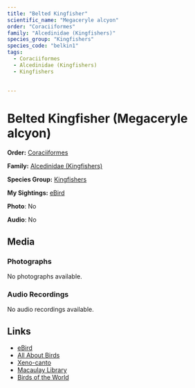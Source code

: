 ```yaml
---
title: "Belted Kingfisher"
scientific_name: "Megaceryle alcyon"
order: "Coraciiformes"
family: "Alcedinidae (Kingfishers)"
species_group: "Kingfishers"
species_code: "belkin1"
tags: 
  - Coraciiformes
  - Alcedinidae (Kingfishers)
  - Kingfishers
  
  
---
```


# Belted Kingfisher (Megaceryle alcyon)

**Order:** [Coraciiformes](/tags/coraciiformes)

**Family:** [Alcedinidae (Kingfishers)](/tags/alcedinidae-kingfishers)

**Species Group:** [Kingfishers](/tags/kingfishers)

**My Sightings:** [eBird](https://ebird.org/lifelist?r=world&time=life&spp=belkin1)

**Photo**: No 

**Audio**: No

## Media
### Photographs
No photographs available.

### Audio Recordings
No audio recordings available.

## Links
* [eBird](https://ebird.org/species/belkin1) 
* [All About Birds](https://www.allaboutbirds.org/guide/belkin1) 
* [Xeno-canto](https://www.xeno-canto.org/species/megaceryle-alcyon) 
* [Macaulay Library](https://search.macaulaylibrary.org/catalog?taxonCode=belkin1&sort=rating_rank_desc)
* [Birds of the World](https://birdsoftheworld.org/bow/species/belkin1)
